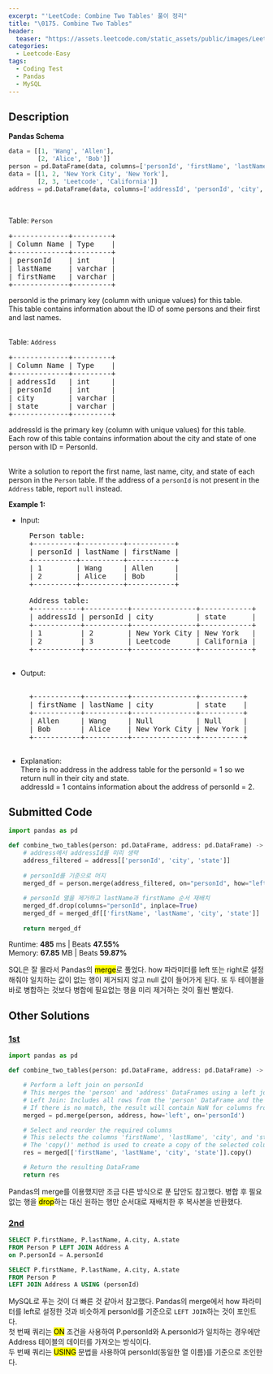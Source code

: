 ```yaml
---
excerpt: "'LeetCode: Combine Two Tables' 풀이 정리"
title: "\0175. Combine Two Tables"
header:
  teaser: "https://assets.leetcode.com/static_assets/public/images/LeetCode_Sharing.png"
categories:
  - Leetcode-Easy
tags:
  - Coding Test
  - Pandas
  - MySQL
---
```


## <i class="fa-solid fa-file-lines"></i> Description

**Pandas Schema**
```python
data = [[1, 'Wang', 'Allen'],
        [2, 'Alice', 'Bob']]
person = pd.DataFrame(data, columns=['personId', 'firstName', 'lastName']).astype({'personId':'Int64', 'firstName':'object', 'lastName':'object'})
data = [[1, 2, 'New York City', 'New York'],
        [2, 3, 'Leetcode', 'California']]
address = pd.DataFrame(data, columns=['addressId', 'personId', 'city', 'state']).astype({'addressId':'Int64', 'personId':'Int64', 'city':'object', 'state':'object'})
```
<br>

Table: `Person`
<pre>
+-------------+---------+    
| Column Name | Type    |    
+-------------+---------+    
| personId    | int     |    
| lastName    | varchar |    
| firstName   | varchar |    
+-------------+---------+
</pre>
personId is the primary key (column with unique values) for this table.    
This table contains information about the ID of some persons and their first and last names.   
<br>

Table: `Address`  
<pre>
+-------------+---------+    
| Column Name | Type    |    
+-------------+---------+    
| addressId   | int     |    
| personId    | int     |    
| city        | varchar |    
| state       | varchar |    
+-------------+---------+ 
</pre>
addressId is the primary key (column with unique values) for this table.    
Each row of this table contains information about the city and state of one person with ID = PersonId.     
<br>

Write a solution to report the first name, last name, city, and state of each person in the `Person` table. If the address of a `personId` is not present in the `Address` table, report `null` instead.

**Example 1:**

- Input:    
    <pre>
    Person table:    
    +----------+----------+-----------+ 
    | personId | lastName | firstName | 
    +----------+----------+-----------+ 
    | 1        | Wang     | Allen     | 
    | 2        | Alice    | Bob       | 
    +----------+----------+-----------+ 
     
    Address table:    
    +-----------+----------+---------------+------------+ 
    | addressId | personId | city          | state      | 
    +-----------+----------+---------------+------------+ 
    | 1         | 2        | New York City | New York   | 
    | 2         | 3        | Leetcode      | California | 
    +-----------+----------+---------------+------------+
    </pre>  
- Output:   
    <pre>  
    +-----------+----------+---------------+----------+    
    | firstName | lastName | city          | state    |    
    +-----------+----------+---------------+----------+    
    | Allen     | Wang     | Null          | Null     |    
    | Bob       | Alice    | New York City | New York |    
    +-----------+----------+---------------+----------+    
    </pre>  
- Explanation:   
There is no address in the address table for the personId = 1 so we return null in their city and state.   
addressId = 1 contains information about the address of personId = 2.   


## <i class="fa-solid fa-cloud-arrow-up"></i> Submitted Code

```python
import pandas as pd

def combine_two_tables(person: pd.DataFrame, address: pd.DataFrame) -> pd.DataFrame:
    # address에서 addressId를 미리 생략
    address_filtered = address[['personId', 'city', 'state']]
    
    # personId를 기준으로 머지
    merged_df = person.merge(address_filtered, on="personId", how="left")
    
    # personId 열을 제거하고 lastName과 firstName 순서 재배치
    merged_df.drop(columns="personId", inplace=True)
    merged_df = merged_df[['firstName', 'lastName', 'city', 'state']]
    
    return merged_df
```
<i class="fa-solid fa-clock"></i> Runtime: **485** ms \| Beats **47.55%**    
<i class="fa-solid fa-memory"></i> Memory: **67.85** MB \| Beats **59.87%**

SQL은 잘 몰라서 Pandas의 <mark>merge</mark>로 풀었다. how 파라미터를 left 또는 right로 설정해줘야 일치하는 값이 없는 행이 제거되지 않고 null 값이 들어가게 된다. 또 두 테이블을 바로 병합하는 것보다 병합에 필요없는 행을 미리 제거하는 것이 훨씬 빨랐다.

## <i class="fa-solid fa-flask"></i> Other Solutions

### <a href="https://leetcode.com/problems/combine-two-tables/solutions/6228473/mssql-oracle-pythondata-joining-person-and-address-data-with-sql-simple-solution/" target="_blank">1st</a>

```python
import pandas as pd

def combine_two_tables(person: pd.DataFrame, address: pd.DataFrame) -> pd.DataFrame:

    # Perform a left join on personId
    # This merges the 'person' and 'address' DataFrames using a left join on the 'personId' column.
    # Left Join: Includes all rows from the 'person' DataFrame and the matching rows from the 'address' DataFrame.
    # If there is no match, the result will contain NaN for columns from the 'address' DataFrame.
    merged = pd.merge(person, address, how='left', on='personId')

    # Select and reorder the required columns
    # This selects the columns 'firstName', 'lastName', 'city', and 'state' from the merged DataFrame.
    # The 'copy()' method is used to create a copy of the selected columns to avoid modifying the original DataFrame.
    res = merged[['firstName', 'lastName', 'city', 'state']].copy()

    # Return the resulting DataFrame
    return res 
```
Pandas의 merge를 이용했지만 조금 다른 방식으로 푼 답안도 참고했다. 병합 후 필요없는 행을 <mark>drop</mark>하는 대신 원하는 행만 순서대로 재배치한 후 복사본을 반환했다.

### <a href="https://leetcode.com/problems/combine-two-tables/solutions/2593063/2-ways-to-write-the-same-query-using-lef-zmfk/" target="_blank">2nd</a>

```sql
SELECT P.firstName, P.lastName, A.city, A.state
FROM Person P LEFT JOIN Address A
on P.personId = A.personId
```

```sql
SELECT P.firstName, P.lastName, A.city, A.state
FROM Person P
LEFT JOIN Address A USING (personId)
```
MySQL로 푸는 것이 더 빠른 것 같아서 참고했다. Pandas의 merge에서 how 파라미터를 left로 설정한 것과 비슷하게 personId를 기준으로 `LEFT JOIN`하는 것이 포인트다.   
첫 번째 쿼리는 <mark>ON</mark> 조건을 사용하여 P.personId와 A.personId가 일치하는 경우에만 Address 테이블의 데이터를 가져오는 방식이다.   
두 번째 쿼리는 <mark>USING</mark> 문법을 사용하여 personId(동일한 열 이름)를 기준으로 조인한다.